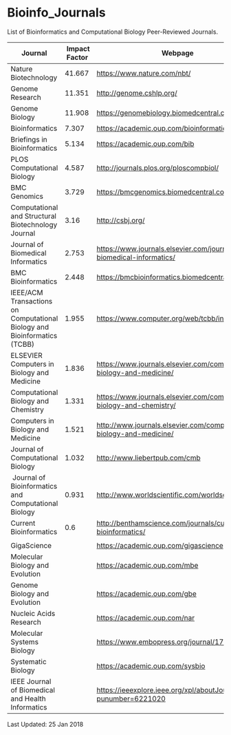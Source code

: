 # Bioinfo_Journals
List of Bioinformatics and Computational Biology Peer-Reviewed Journals.

| Journal | Impact Factor | Webpage |
| ------- | ------------- | ------- |
| Nature Biotechnology | 41.667 |https://www.nature.com/nbt/ |
| Genome Research | 11.351 | http://genome.cshlp.org/ |
| Genome Biology | 11.908 | https://genomebiology.biomedcentral.com/ |
| Bioinformatics | 7.307 | https://academic.oup.com/bioinformatics |
| Briefings in Bioinformatics | 5.134 | https://academic.oup.com/bib |
| PLOS Computational Biology | 4.587 | http://journals.plos.org/ploscompbiol/ |
| BMC Genomics | 3.729 | https://bmcgenomics.biomedcentral.com/ |
| Computational and Structural Biotechnology Journal | 3.16 | http://csbj.org/ |
| Journal of Biomedical Informatics | 2.753 | https://www.journals.elsevier.com/journal-of-biomedical-informatics/ |
| BMC Bioinformatics | 2.448 | https://bmcbioinformatics.biomedcentral.com/ |
| IEEE/ACM Transactions on Computational Biology and Bioinformatics (TCBB) | 1.955 | https://www.computer.org/web/tcbb/index |
| ELSEVIER Computers in Biology and Medicine | 1.836 | https://www.journals.elsevier.com/computers-in-biology-and-medicine/ |
| Computational Biology and Chemistry | 1.331 | https://www.journals.elsevier.com/computational-biology-and-chemistry/ |
| Computers in Biology and Medicine | 1.521 | http://www.journals.elsevier.com/computers-in-biology-and-medicine/ |
| Journal of Computational Biology | 1.032 | http://www.liebertpub.com/cmb |
| Journal of Bioinformatics and Computational Biology | 0.931 | http://www.worldscientific.com/worldscinet/jbcb |
| Current Bioinformatics| 0.6 | http://benthamscience.com/journals/current-bioinformatics/ |
||||
| GigaScience | |https://academic.oup.com/gigascience |
| Molecular Biology and Evolution |  | https://academic.oup.com/mbe |
| Genome Biology and Evolution | | https://academic.oup.com/gbe |
| Nucleic Acids Research | | https://academic.oup.com/nar |
| Molecular Systems Biology | | https://www.embopress.org/journal/17444292 |
| Systematic Biology |  | https://academic.oup.com/sysbio |
| IEEE Journal of Biomedical and Health Informatics |  | https://ieeexplore.ieee.org/xpl/aboutJournal.jsp?punumber=6221020 |


Last Updated: 25 Jan 2018
